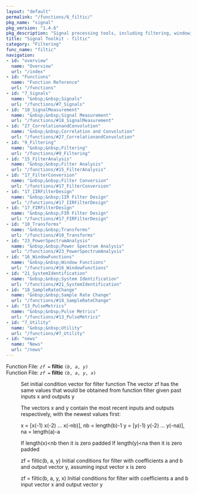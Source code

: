 ```yaml
---
layout: "default"
permalink: "/functions/6_filtic/"
pkg_name: "signal"
pkg_version: "1.4.6"
pkg_description: "Signal processing tools, including filtering, windowing and display functions."
title: "Signal Toolkit - filtic"
category: "Filtering"
func_name: "filtic"
navigation:
- id: "overview"
  name: "Overview"
  url: "/index"
- id: "Functions"
  name: "Function Reference"
  url: "/functions"
- id: "7_Signals"
  name: "&nbsp;&nbsp;Signals"
  url: "/functions/#7_Signals"
- id: "18_SignalMeasurement"
  name: "&nbsp;&nbsp;Signal Measurement"
  url: "/functions/#18_SignalMeasurement"
- id: "27_CorrelationandConvolution"
  name: "&nbsp;&nbsp;Correlation and Convolution"
  url: "/functions/#27_CorrelationandConvolution"
- id: "9_Filtering"
  name: "&nbsp;&nbsp;Filtering"
  url: "/functions/#9_Filtering"
- id: "15_FilterAnalysis"
  name: "&nbsp;&nbsp;Filter Analysis"
  url: "/functions/#15_FilterAnalysis"
- id: "17_FilterConversion"
  name: "&nbsp;&nbsp;Filter Conversion"
  url: "/functions/#17_FilterConversion"
- id: "17_IIRFilterDesign"
  name: "&nbsp;&nbsp;IIR Filter Design"
  url: "/functions/#17_IIRFilterDesign"
- id: "17_FIRFilterDesign"
  name: "&nbsp;&nbsp;FIR Filter Design"
  url: "/functions/#17_FIRFilterDesign"
- id: "10_Transforms"
  name: "&nbsp;&nbsp;Transforms"
  url: "/functions/#10_Transforms"
- id: "23_PowerSpectrumAnalysis"
  name: "&nbsp;&nbsp;Power Spectrum Analysis"
  url: "/functions/#23_PowerSpectrumAnalysis"
- id: "16_WindowFunctions"
  name: "&nbsp;&nbsp;Window Functions"
  url: "/functions/#16_WindowFunctions"
- id: "21_SystemIdentification"
  name: "&nbsp;&nbsp;System Identification"
  url: "/functions/#21_SystemIdentification"
- id: "18_SampleRateChange"
  name: "&nbsp;&nbsp;Sample Rate Change"
  url: "/functions/#18_SampleRateChange"
- id: "13_PulseMetrics"
  name: "&nbsp;&nbsp;Pulse Metrics"
  url: "/functions/#13_PulseMetrics"
- id: "7_Utility"
  name: "&nbsp;&nbsp;Utility"
  url: "/functions/#7_Utility"
- id: "news"
  name: "News"
  url: "/news"
---
```

<dl class="first-deftypefn">
<dt class="deftypefn" id="index-filtic"><span class="category-def">Function File: </span><span><code class="def-type"><var class="var">zf</var> =</code> <strong class="def-name">filtic</strong> <code class="def-code-arguments">(<var class="var">b</var>, <var class="var">a</var>, <var class="var">y</var>)</code><a class="copiable-link" href="#index-filtic"></a></span></dt>
<dt class="deftypefnx def-cmd-deftypefn" id="index-filtic-1"><span class="category-def">Function File: </span><span><code class="def-type"><var class="var">zf</var> =</code> <strong class="def-name">filtic</strong> <code class="def-code-arguments">(<var class="var">b</var>, <var class="var">a</var>, <var class="var">y</var>, <var class="var">x</var>)</code><a class="copiable-link" href="#index-filtic-1"></a></span></dt>
<dd>
<p>Set initial condition vector for filter function
 The vector zf has the same values that would be obtained
 from function filter given past inputs x and outputs y
</p>
<p>The vectors x and y contain the most recent inputs and outputs
 respectively, with the newest values first:
</p>
<p>x = [x(-1) x(-2) ... x(-nb)], nb = length(b)-1
 y = [y(-1) y(-2) ... y(-na)], na = length(a)-a
</p>
<p>If length(x)&lt;nb then it is zero padded
 If length(y)&lt;na then it is zero padded
</p>
<p>zf = filtic(b, a, y)
    Initial conditions for filter with coefficients a and b
    and output vector y, assuming input vector x is zero
</p>
<p>zf = filtic(b, a, y, x)
    Initial conditions for filter with coefficients a and b
    input vector x and output vector y
 </p></dd></dl>